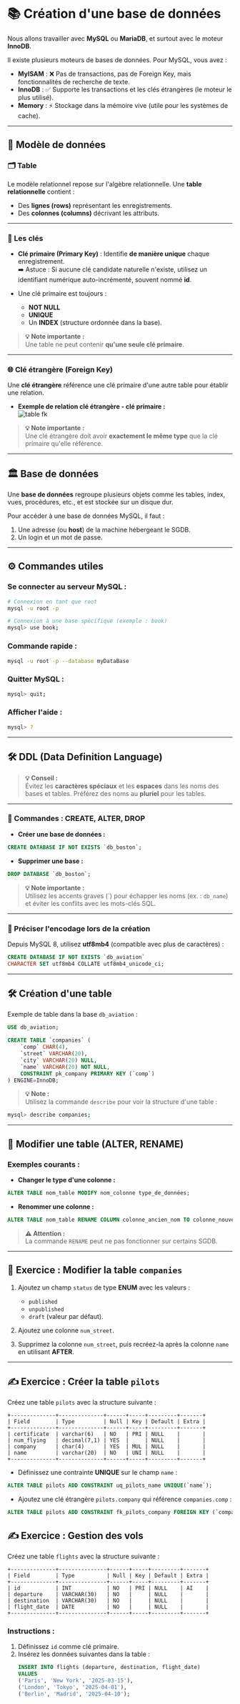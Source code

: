 # 📚 Création d'une base de données

Nous allons travailler avec **MySQL** ou **MariaDB**, et surtout avec le moteur **InnoDB**.

Il existe plusieurs moteurs de bases de données. Pour MySQL, vous avez :  
- **MyISAM** : ❌ Pas de transactions, pas de Foreign Key, mais fonctionnalités de recherche de texte.  
- **InnoDB** : ✅ Supporte les transactions et les clés étrangères (le moteur le plus utilisé).  
- **Memory** : ⚡ Stockage dans la mémoire vive (utile pour les systèmes de cache).  

---

## 🔑 Modèle de données

### **🗂️ Table**

Le modèle relationnel repose sur l'algèbre relationnelle. Une **table relationnelle** contient :  
- Des **lignes (rows)** représentant les enregistrements.  
- Des **colonnes (columns)** décrivant les attributs.

---

### **🔐 Les clés**

- **Clé primaire (Primary Key)** : Identifie **de manière unique** chaque enregistrement.  
  ➡️ Astuce : Si aucune clé candidate naturelle n'existe, utilisez un identifiant numérique auto-incrémenté, souvent nommé **id**.  

- Une clé primaire est toujours :  
  - **NOT NULL**  
  - **UNIQUE**  
  - Un **INDEX** (structure ordonnée dans la base).  

> **💡 Note importante :**  
> Une table ne peut contenir **qu'une seule clé primaire**.

---

### **🌐 Clé étrangère (Foreign Key)**

Une **clé étrangère** référence une clé primaire d'une autre table pour établir une relation.  
- **Exemple de relation clé étrangère - clé primaire :**  
  ![table fk](../images/relation_fk_pk.png)

> **💡 Note importante :**  
> Une clé étrangère doit avoir **exactement le même type** que la clé primaire qu'elle référence.  

---

## 🏛️ Base de données

Une **base de données** regroupe plusieurs objets comme les tables, index, vues, procédures, etc., et est stockée sur un disque dur.

Pour accéder à une base de données MySQL, il faut :  
1. Une adresse (ou **host**) de la machine hébergeant le SGDB.  
2. Un login et un mot de passe.

---

## ⚙️ Commandes utiles

### **Se connecter au serveur MySQL :**
```bash
# Connexion en tant que root
mysql -u root -p

# Connexion à une base spécifique (exemple : book)
mysql> use book;
```

### **Commande rapide :**
```bash
mysql -u root -p --database myDataBase
```

### **Quitter MySQL :**
```bash
mysql> quit;
```

### **Afficher l'aide :**
```bash
mysql> ?
```

---

## 🛠️ DDL (Data Definition Language) 

> **💡 Conseil :**  
> Évitez les **caractères spéciaux** et les **espaces** dans les noms des bases et tables. Préférez des noms au **pluriel** pour les tables.

---

### **🛑 Commandes : CREATE, ALTER, DROP**

- **Créer une base de données :**
```sql
CREATE DATABASE IF NOT EXISTS `db_boston`;
```

- **Supprimer une base :**
```sql
DROP DATABASE `db_boston`;
```

> **💡 Note importante :**  
> Utilisez les accents graves (\`) pour échapper les noms (ex. : `db_name`) et éviter les conflits avec les mots-clés SQL.

---

### **📝 Préciser l'encodage lors de la création**

Depuis MySQL 8, utilisez **utf8mb4** (compatible avec plus de caractères) :  
```sql
CREATE DATABASE IF NOT EXISTS `db_aviation`
CHARACTER SET utf8mb4 COLLATE utf8mb4_unicode_ci;
```

---

## 🛠️ Création d'une table

Exemple de table dans la base `db_aviation` :  
```sql
USE db_aviation;

CREATE TABLE `companies` (
    `comp` CHAR(4),
    `street` VARCHAR(20),
    `city` VARCHAR(20) NULL,
    `name` VARCHAR(20) NOT NULL,
    CONSTRAINT pk_company PRIMARY KEY (`comp`)
) ENGINE=InnoDB;
```

> **💡 Note :**  
> Utilisez la commande `describe` pour voir la structure d'une table :  
```bash
mysql> describe companies;
```

---

## 🔧 Modifier une table (ALTER, RENAME)

### **Exemples courants :**
- **Changer le type d'une colonne :**
```sql
ALTER TABLE nom_table MODIFY nom_colonne type_de_données;
```

- **Renommer une colonne :**
```sql
ALTER TABLE nom_table RENAME COLUMN colonne_ancien_nom TO colonne_nouveau_nom;
```

> **⚠️ Attention :**  
> La commande `RENAME` peut ne pas fonctionner sur certains SGDB.

---

## 📝 Exercice : Modifier la table `companies`

1. Ajoutez un champ `status` de type **ENUM** avec les valeurs :  
   - `published`  
   - `unpublished`  
   - `draft` (valeur par défaut).  

2. Ajoutez une colonne `num_street`.

3. Supprimez la colonne `num_street`, puis recréez-la après la colonne `name` en utilisant **AFTER**.

---

## ✍️ Exercice : Créer la table `pilots`

Créez une table `pilots` avec la structure suivante :  
```text
+--------------+--------------+------+-----+---------+-------+
| Field        | Type         | Null | Key | Default | Extra |
+--------------+--------------+------+-----+---------+-------+
| certificate  | varchar(6)   | NO   | PRI | NULL    |       |
| num_flying   | decimal(7,1) | YES  |     | NULL    |       |
| company      | char(4)      | YES  | MUL | NULL    |       |
| name         | varchar(20)  | NO   | UNI | NULL    |       |
+--------------+--------------+------+-----+---------+-------+
```

- Définissez une contrainte **UNIQUE** sur le champ `name` :  
```sql
ALTER TABLE pilots ADD CONSTRAINT uq_pilots_name UNIQUE(`name`);
```

- Ajoutez une clé étrangère `pilots.company` qui référence `companies.comp` :  
```sql
ALTER TABLE pilots ADD CONSTRAINT fk_pilots_company FOREIGN KEY (`company`) REFERENCES companies(`comp`);
```

## ✍️ **Exercice : Gestion des vols**  

Créez une table `flights` avec la structure suivante :  
```text
+--------------+---------------+------+-----+---------+-------+
| Field        | Type          | Null | Key | Default | Extra |
+--------------+---------------+------+-----+---------+-------+
| id           | INT           | NO   | PRI | NULL    | AI    |
| departure    | VARCHAR(30)   | NO   |     | NULL    |       |
| destination  | VARCHAR(30)   | NO   |     | NULL    |       |
| flight_date  | DATE          | NO   |     | NULL    |       |
+--------------+---------------+------+-----+---------+-------+
```

### **Instructions :**  
1. Définissez `id` comme clé primaire.  
2. Insérez les données suivantes dans la table :  
   ```sql
   INSERT INTO flights (departure, destination, flight_date)
   VALUES 
   ('Paris', 'New York', '2025-03-15'),
   ('London', 'Tokyo', '2025-04-01'),
   ('Berlin', 'Madrid', '2025-04-10');
   ```
